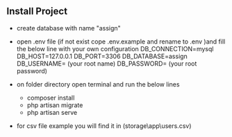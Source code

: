 
## Install Project

- create database with name "assign"
- open .env file (if not exist cope .env.example and rename to .env )and fill the below line with your own configuration 
    DB_CONNECTION=mysql
    DB_HOST=127.0.0.1
    DB_PORT=3306
    DB_DATABASE=assign
    DB_USERNAME= (your root name)
    DB_PASSWORD= (your root password)

- on folder directory open terminal and run the below lines
    - composer install
    - php artisan migrate
    - php artisan serve

- for csv file example you will find it in (storage\app\users.csv)
